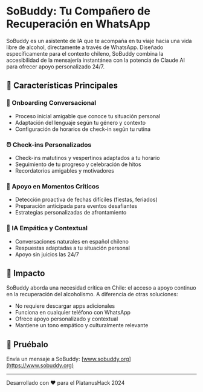 # SoBuddy: Tu Compañero de Recuperación en WhatsApp

SoBuddy es un asistente de IA que te acompaña en tu viaje hacia una vida libre de alcohol, directamente a través de WhatsApp. Diseñado específicamente para el contexto chileno, SoBuddy combina la accesibilidad de la mensajería instantánea con la potencia de Claude AI para ofrecer apoyo personalizado 24/7.

## 🌟 Características Principales

### 🤝 Onboarding Conversacional

- Proceso inicial amigable que conoce tu situación personal
- Adaptación del lenguaje según tu género y contexto
- Configuración de horarios de check-in según tu rutina

### ⏰ Check-ins Personalizados

- Check-ins matutinos y vespertinos adaptados a tu horario
- Seguimiento de tu progreso y celebración de hitos
- Recordatorios amigables y motivadores

### 🎯 Apoyo en Momentos Críticos

- Detección proactiva de fechas difíciles (fiestas, feriados)
- Preparación anticipada para eventos desafiantes
- Estrategias personalizadas de afrontamiento

### 🤖 IA Empática y Contextual

- Conversaciones naturales en español chileno
- Respuestas adaptadas a tu situación personal
- Apoyo sin juicios las 24/7

## 💪 Impacto

SoBuddy aborda una necesidad crítica en Chile: el acceso a apoyo continuo en la recuperación del alcoholismo. A diferencia de otras soluciones:

- No requiere descargar apps adicionales
- Funciona en cualquier teléfono con WhatsApp
- Ofrece apoyo personalizado y contextual
- Mantiene un tono empático y culturalmente relevante

## 🚀 Pruébalo

Envía un mensaje a SoBuddy: [www.sobuddy.org](https://www.sobuddy.org)

---

Desarrollado con ❤️ para el PlatanusHack 2024